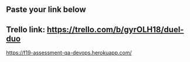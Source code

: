 ## Paste your link below

## Trello link: https://trello.com/b/gyrOLH18/duel-duo

https://f19-assessment-qa-devops.herokuapp.com/
